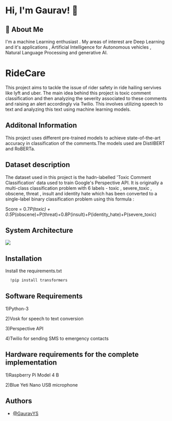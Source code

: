 
# Hi, I'm Gaurav! 👋


## 🚀 About Me
I'm a machine Learning enthusiast . My areas of interest are Deep Learning and it's applications , Artificial Intelligence for Autonomous vehicles , Natural Language Processing and generative AI.

# RideCare


This project aims to tackle the issue of rider safety in ride hailing servives like lyft and uber. The main idea behind this project is toxic comment classification and then analyzing the severity associated to these comments and raising an alert accordingly via Twilio. This involves utilizing speech to text and analyzing this text using machine learning models.


## Additonal Information 

This project uses different pre-trained models to achieve state-of-the-art accuracy in classification of the comments.The models used are DistilBERT and RoBERTa. 
## Dataset description 

The dataset used in this project is the hadn-labelled 'Toxic Comment Classification' data used to train Google's Perspective API. It is originally a multi-class classification problem with 6 labels - toxic , severe_toxic , obscene, threat , insult and identity hate which has been converted to a single-label binary classification problem using this formula :

Score = 0.7*P(toxic) + 0.5*P(obscene)+P(threat)+0.8P(insult)+P(identity_hate)+P(severe_toxic)
## System Architecture 

![](https://github.com/GauravYS/Project-RideCare-/assets/116845183/5a00f649-d85e-4743-801d-2dae4eca1779)



## Installation

Install the requirements.txt 

```bash
  !pip install transformers
```

## Software Requirements 

1)Python-3

2)Vosk for speech to text conversion 

3)Perspective API

4)Twilio for sending SMS to emergency contacts

## Hardware requirements for the complete implementation

  1)Raspberry Pi Model 4 B

  2)Blue Yeti Nano USB microphone
## Authors

- [@GauravYS](https://github.com/GauravYS)

